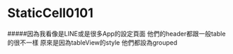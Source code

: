 # StaticCell0101

#####因為我看像是LINE或是很多App的設定頁面 他們的header都跟一般table的很不一樣 原來是因為tableView的style 他們都設為grouped
